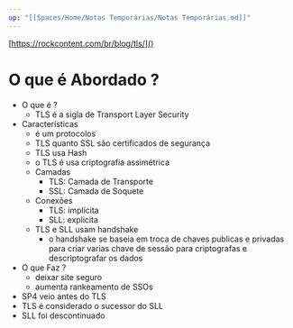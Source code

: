 ```yaml
---
up: "[[Spaces/Home/Notas Temporárias/Notas Temporárias.md]]"
---
```



[https://rockcontent.com/br/blog/tls/]()

# O que é Abordado ?
* O que é ?
	* TLS é a sigla de Transport Layer Security
* Características 
	* é um protocolos
	* TLS quanto SSL são certificados de segurança
	* TLS usa Hash
	* o TLS é usa criptografia assimétrica
	* Camadas
		* TLS: Camada de Transporte
		* SSL: Camada de Soquete
	* Conexões
		* TLS: implícita
		* SLL: explicita
	* TLS e SLL usam handshake
		* o handshake se baseia em troca de chaves publicas e privadas para criar varias chave de sessão para criptografas e descriptografar os dados
* O que Faz ?
	* deixar site seguro
	* aumenta rankeamento de SSOs
* SP4 veio antes do TLS
* TLS é considerado o sucessor do SLL
* SLL foi descontinuado
